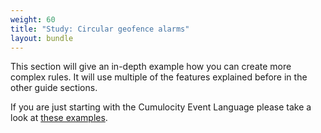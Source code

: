 ```yaml
---
weight: 60
title: "Study: Circular geofence alarms"
layout: bundle
---
```


This section will give an in-depth example how you can create more complex rules. It will use multiple of the features explained before in the other guide sections.

If you are just starting with the Cumulocity Event Language please take a look at [these examples](/event-language/examples).